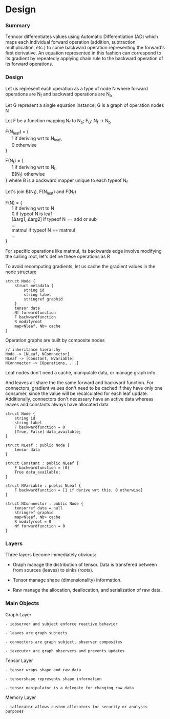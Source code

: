 # Design
### Summary
Tenncor differentiates values using Automatic Differentiation (AD) which maps each individual forward operation (addition, subtraction, multiplication, etc.) 
to some backward operation representing the forward's first derivative. An equation represented in this fashion can correspond to its gradient
by repeatedly applying chain rule to the backward operation of its forward operations.

### Design

Let us represent each operation as a type of node N where forward operations are N<sub>f</sub> and backward operations are N<sub>b</sub>

Let G represent a single equation instance; G is a graph of operation nodes N

Let F be a function mapping N<sub>f</sub> to N<sub>b</sub>; F<sub>G</sub>: N<sub>f</sub> &rightarrow; N<sub>b</sub>

F(N<sub>leaf</sub>) = {<br>
&nbsp;&nbsp;&nbsp;&nbsp; 1 if deriving wrt to N<sub>leaf</sub>, <br>
&nbsp;&nbsp;&nbsp;&nbsp; 0 otherwise<br>
}

F(N<sub>f</sub>) = {<br>
&nbsp;&nbsp;&nbsp;&nbsp; 1 if deriving wrt to N<sub>f</sub>, <br>
&nbsp;&nbsp;&nbsp;&nbsp; B(N<sub>f</sub>) otherwise<br>
} where B is a backward mapper unique to each typeof N<sub>f</sub>

Let's join B(N<sub>f</sub>), F(N<sub>leaf</sub>) and F(N<sub>f</sub>)

F(N) = {<br>
&nbsp;&nbsp;&nbsp;&nbsp; 1 if deriving wrt to N<br>
&nbsp;&nbsp;&nbsp;&nbsp; 0 if typeof N is leaf<br>
&nbsp;&nbsp;&nbsp;&nbsp; [∆arg1, ∆arg2] if typeof N == add or sub<br>
&nbsp;&nbsp;&nbsp;&nbsp; ...<br>
&nbsp;&nbsp;&nbsp;&nbsp; matmul if typeof N == matmul<br>
&nbsp;&nbsp;&nbsp;&nbsp; ...<br>
}

For specific operations like matmul, its backwards edge involve modifying the calling root, let's define these operations as R

To avoid recomputing gradients, let us cache the gradient values in the node structure

	struct Node {
		struct metadata {
			string id
			string label
			stringref graphid
		}
		tensor data
		Nf forwardfunction
		F backwardfunction
		R modifyroot
		map<Nleaf, Nb> cache
	}
	
Operation graphs are built by composite nodes

	// inheritance hierarchy
	Node -> [NLeaf, NConnnector]
	NLeaf -> [Constant, NVariable]
	NConnnector -> [Operations, ...]
	
Leaf nodes don't need a cache, manipulate data, or manage graph info. 

And leaves all share the the same forward and backward function.
For connectors, gradient values don't need to be cached if they have only one consumer, since the value will be recalculated for each leaf update.
Additionally, connectors don't necessary have an active data whereas leaves and constants always have allocated data

	struct Node {
		string id
		string label
		F backwardfunction = 0
		[True, False] data_available;
	}
	
	struct NLeaf : public Node {
		tensor data
	}
	
	struct Constant : public NLeaf {
		F backwardfunction = [0]
		True data_available;
	}
	
	struct NVariable : public NLeaf {
		F backwardfunction = [1 if derive wrt this, 0 otherwise]
	}
		
	struct NConnnector : public Node {
		tensorref data = null
		stringref graphid
		map<Nleaf, Nb> cache
		R modifyroot = 0
		Nf forwardfunction = 0
	}

### Layers

Three layers become immediately obvious:

- Graph manage the distribution of tensor.
	Data is transfered between from sources (leaves) to sinks (roots).

- Tensor manage shape (dimensionality) information.

- Raw manage the allocation, deallocation, and serialization of raw data.

### Main Objects

Graph Layer

	- iobserver and subject enforce reactive behavior
	
	- leaves are graph subjects
	
	- connectors are graph subject, observer composites
	
	- iexecutor are graph observers and prevents updates

Tensor Layer

	- tensor wraps shape and raw data
	
	- tensorshape represents shape information
	
	- tensor manipulator is a delegate for changing raw data

Memory Layer

	- iallocator allows custom allocators for security or analysis purposes
